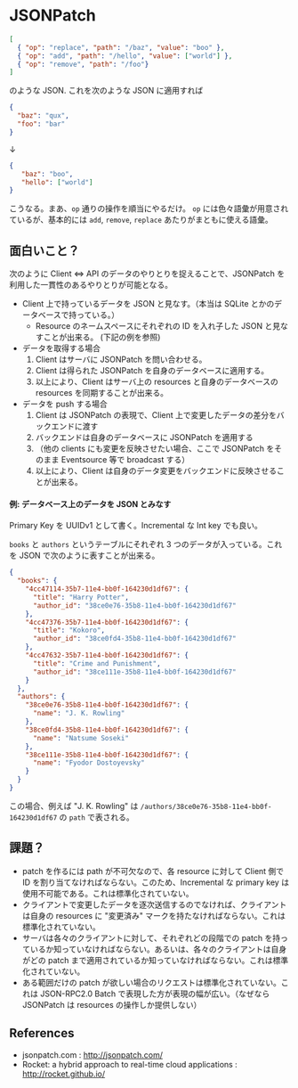 JSONPatch
===

```json
[
  { "op": "replace", "path": "/baz", "value": "boo" },
  { "op": "add", "path": "/hello", "value": ["world"] },
  { "op": "remove", "path": "/foo"}
]
```

のような JSON. これを次のような JSON に適用すれば

```json
{
  "baz": "qux",
  "foo": "bar"
}
```

↓

```json
{
   "baz": "boo",
   "hello": ["world"]
}
```

こうなる。まあ、`op` 通りの操作を順当にやるだけ。 
`op` には色々語彙が用意されているが、基本的には `add`, `remove`, `replace` あたりがまともに使える語彙。

面白いこと？
---

次のように Client <=> API のデータのやりとりを捉えることで、JSONPatch を利用した一貫性のあるやりとりが可能となる。

- Client 上で持っているデータを JSON と見なす。（本当は SQLite とかのデータベースで持っている。）
  * Resource のネームスペースにそれぞれの ID を入れ子した JSON と見なすことが出来る。 (下記の例を参照)
- データを取得する場合
  1. Client はサーバに JSONPatch を問い合わせる。
  2. Client は得られた JSONPatch を自身のデータベースに適用する。
  3. 以上により、Client はサーバ上の resources と自身のデータベースの resources を同期することが出来る。
- データを push する場合
  1. Client は JSONPatch の表現で、Client 上で変更したデータの差分をバックエンドに渡す
  2. バックエンドは自身のデータベースに JSONPatch を適用する
  3. （他の clients にも変更を反映させたい場合、ここで JSONPatch をそのまま Eventsource 等で broadcast する）
  4. 以上により、Client は自身のデータ変更をバックエンドに反映させることが出来る。
  
#### 例: データベース上のデータを JSON とみなす  

Primary Key を UUIDv1 として書く。Incremental な Int key でも良い。

`books` と `authors` というテーブルにそれぞれ 3 つのデータが入っている。これを JSON で次のように表すことが出来る。

```json
{
  "books": {
    "4cc47114-35b7-11e4-bb0f-164230d1df67": {
      "title": "Harry Potter",
      "author_id": "38ce0e76-35b8-11e4-bb0f-164230d1df67"
    },
    "4cc47376-35b7-11e4-bb0f-164230d1df67": {
      "title": "Kokoro",
      "author_id": "38ce0fd4-35b8-11e4-bb0f-164230d1df67"
    },
    "4cc47632-35b7-11e4-bb0f-164230d1df67": {
      "title": "Crime and Punishment",
      "author_id": "38ce111e-35b8-11e4-bb0f-164230d1df67"
    }
  },
  "authors": {
    "38ce0e76-35b8-11e4-bb0f-164230d1df67": {
      "name": "J. K. Rowling"
    },
    "38ce0fd4-35b8-11e4-bb0f-164230d1df67": {
      "name": "Natsume Soseki"
    },
    "38ce111e-35b8-11e4-bb0f-164230d1df67": {
      "name": "Fyodor Dostoyevsky"
    }
  }
}
```

この場合、例えば "J. K. Rowling" は `/authors/38ce0e76-35b8-11e4-bb0f-164230d1df67` の `path` で表される。

課題？
---

- patch を作るには path が不可欠なので、各 resource に対して Client 側で ID を割り当てなければならない。このため、Incremental な primary key は使用不可能である。これは標準化されていない。
- クライアントで変更したデータを逐次送信するのでなければ、クライアントは自身の resources に "変更済み" マークを持たなければならない。これは標準化されていない。
- サーバは各々のクライアントに対して、それぞれどの段階での patch を持っているか知っていなければならない。あるいは、各々のクライアントは自身がどの patch まで適用されているか知っていなければならない。これは標準化されていない。
- ある範囲だけの patch が欲しい場合のリクエストは標準化されていない。これは JSON-RPC2.0 Batch で表現した方が表現の幅が広い。（なぜなら JSONPatch は resources の操作しか提供しない）

References
---

- jsonpatch.com : http://jsonpatch.com/
- Rocket: a hybrid approach to real-time cloud applications : http://rocket.github.io/
